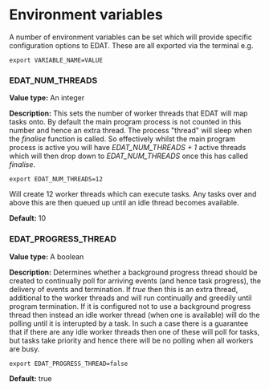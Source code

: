 # Environment variables

A number of environment variables can be set which will provide specific configuration options to EDAT. These are all exported via the terminal e.g.

```
export VARIABLE_NAME=VALUE
```

### EDAT_NUM_THREADS

**Value type:** An integer

**Description:** This sets the number of worker threads that EDAT will map tasks onto. By default the main program process is not counted in this number and hence an extra thread. The process "thread" will sleep when the *finalise* function is called. So effectively whilst the main program process is active you will have *EDAT_NUM_THREADS + 1* active threads which will then drop down to *EDAT_NUM_THREADS* once this has called *finalise*. 

```
export EDAT_NUM_THREADS=12
```

Will create 12 worker threads which can execute tasks. Any tasks over and above this are then queued up until an idle thread becomes available.

**Default:** 10

### EDAT_PROGRESS_THREAD

**Value type:** A boolean

**Description:** Determines whether a background progress thread should be created to continually poll for arriving events (and hence task progress), the delivery of events and termination. If *true* then this is an extra thread, additional to the worker threads and will run continually and greedily until program termination. If it is configured not to use a background progress thread then instead an idle worker thread (when one is available) will do the polling until it is interupted by a task. In such a case there is a guarantee that if there are any idle worker threads then one of these will poll for tasks, but tasks take priority and hence there will be no polling when all workers are busy.

```
export EDAT_PROGRESS_THREAD=false
```

**Default:** true
